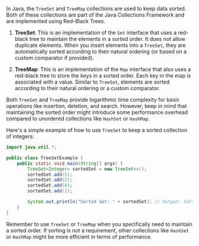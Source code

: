 In Java, the `TreeSet` and `TreeMap` collections are used to keep data sorted. Both of these collections are part of the Java Collections Framework and are implemented using Red-Black Trees.

1. **TreeSet**: This is an implementation of the `Set` interface that uses a red-black tree to maintain the elements in a sorted order. It does not allow duplicate elements. When you insert elements into a `TreeSet`, they are automatically sorted according to their natural ordering (or based on a custom comparator if provided).

2. **TreeMap**: This is an implementation of the `Map` interface that also uses a red-black tree to store the keys in a sorted order. Each key in the map is associated with a value. Similar to `TreeSet`, elements are sorted according to their natural ordering or a custom comparator.

Both `TreeSet` and `TreeMap` provide logarithmic time complexity for basic operations like insertion, deletion, and search. However, keep in mind that maintaining the sorted order might introduce some performance overhead compared to unordered collections like `HashSet` or `HashMap`.

Here's a simple example of how to use `TreeSet` to keep a sorted collection of integers:

```java
import java.util.*;

public class TreeSetExample {
    public static void main(String[] args) {
        TreeSet<Integer> sortedSet = new TreeSet<>();
        sortedSet.add(5);
        sortedSet.add(2);
        sortedSet.add(8);
        sortedSet.add(1);

        System.out.println("Sorted Set: " + sortedSet); // Output: Sorted Set: [1, 2, 5, 8]
    }
}
```

Remember to use `TreeSet` or `TreeMap` when you specifically need to maintain a sorted order. If sorting is not a requirement, other collections like `HashSet` or `HashMap` might be more efficient in terms of performance.

